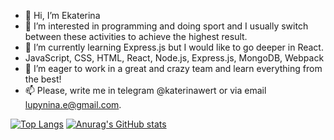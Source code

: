 - 👋 Hi, I’m Ekaterina
- 👀 I’m interested in programming and doing sport and I usually switch between these activities to achieve the highest result.
- 🌱 I’m currently learning Express.js but I would like to go deeper in React.
- JavaScript, CSS, HTML, React, Node.js, Express.js, MongoDB, Webpack
- 💞️ I’m eager to work in a great and crazy team and learn everything from the best!
- 📫 Please, write me in telegram @katerinawert or via email lupynina.e@gmail.com.

[![Top Langs](https://github-readme-stats.vercel.app/api/top-langs/?username=ekaterina-wert)](https://github.com/anuraghazra/github-readme-stats)
[![Anurag's GitHub stats](https://github-readme-stats.vercel.app/api?username=ekaterina-wert)](https://github.com/anuraghazra/github-readme-stats)

<!---
ekaterina-wert/ekaterina-wert is a ✨ special ✨ repository because its `README.md` (this file) appears on your GitHub profile.
You can click the Preview link to take a look at your changes.
--->
